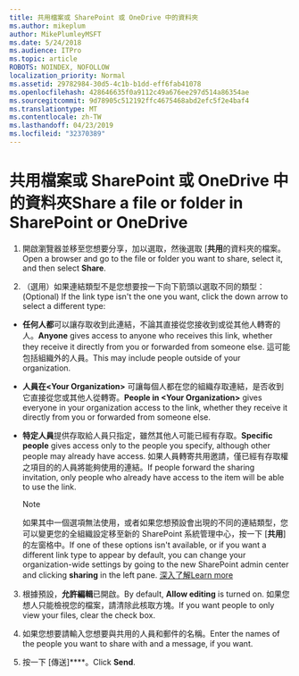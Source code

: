 ```yaml
---
title: 共用檔案或 SharePoint 或 OneDrive 中的資料夾
ms.author: mikeplum
author: MikePlumleyMSFT
ms.date: 5/24/2018
ms.audience: ITPro
ms.topic: article
ROBOTS: NOINDEX, NOFOLLOW
localization_priority: Normal
ms.assetid: 29782984-30d5-4c1b-b1dd-eff6fab41078
ms.openlocfilehash: 428646635f0a9112c49a676ee297d514a86354ae
ms.sourcegitcommit: 9d78905c512192ffc4675468abd2efc5f2e4baf4
ms.translationtype: MT
ms.contentlocale: zh-TW
ms.lasthandoff: 04/23/2019
ms.locfileid: "32370389"
---
```

# <a name="share-a-file-or-folder-in-sharepoint-or-onedrive"></a><span data-ttu-id="d1723-102">共用檔案或 SharePoint 或 OneDrive 中的資料夾</span><span class="sxs-lookup"><span data-stu-id="d1723-102">Share a file or folder in SharePoint or OneDrive</span></span>

1. <span data-ttu-id="d1723-103">開啟瀏覽器並移至您想要分享，加以選取，然後選取 [**共用**的資料夾的檔案。</span><span class="sxs-lookup"><span data-stu-id="d1723-103">Open a browser and go to the file or folder you want to share, select it, and then select **Share**.</span></span> 
    
2. <span data-ttu-id="d1723-104">（選用）如果連結類型不是您想要按一下向下箭頭以選取不同的類型：</span><span class="sxs-lookup"><span data-stu-id="d1723-104">(Optional) If the link type isn't the one you want, click the down arrow to select a different type:</span></span>
    
  - <span data-ttu-id="d1723-105">**任何人都**可以讓存取收到此連結，不論其直接從您接收到或從其他人轉寄的人。</span><span class="sxs-lookup"><span data-stu-id="d1723-105">**Anyone** gives access to anyone who receives this link, whether they receive it directly from you or forwarded from someone else.</span></span> <span data-ttu-id="d1723-106">這可能包括組織外的人員。</span><span class="sxs-lookup"><span data-stu-id="d1723-106">This may include people outside of your organization.</span></span> 
    
  - <span data-ttu-id="d1723-107">**人員在\<Your Organization\>** 可讓每個人都在您的組織存取連結，是否收到它直接從您或其他人從轉寄。</span><span class="sxs-lookup"><span data-stu-id="d1723-107">**People in \<Your Organization\>** gives everyone in your organization access to the link, whether they receive it directly from you or forwarded from someone else.</span></span> 
    
  - <span data-ttu-id="d1723-108">**特定人員**提供存取給人員只指定，雖然其他人可能已經有存取。</span><span class="sxs-lookup"><span data-stu-id="d1723-108">**Specific people** gives access only to the people you specify, although other people may already have access.</span></span> <span data-ttu-id="d1723-109">如果人員轉寄共用邀請，僅已經有存取權之項目的的人員將能夠使用的連結。</span><span class="sxs-lookup"><span data-stu-id="d1723-109">If people forward the sharing invitation, only people who already have access to the item will be able to use the link.</span></span> 
    
    > [!NOTE]
    > <span data-ttu-id="d1723-110">如果其中一個選項無法使用，或者如果您想預設會出現的不同的連結類型，您可以變更您的全組織設定移至新的 SharePoint 系統管理中心，按一下 [**共用**] 的左窗格中。</span><span class="sxs-lookup"><span data-stu-id="d1723-110">If one of these options isn't available, or if you want a different link type to appear by default, you can change your organization-wide settings by going to the new SharePoint admin center and clicking **sharing** in the left pane.</span></span> [<span data-ttu-id="d1723-111">深入了解</span><span class="sxs-lookup"><span data-stu-id="d1723-111">Learn more</span></span>](https://go.microsoft.com/fwlink/?linkid=866426)
  
3. <span data-ttu-id="d1723-112">根據預設，**允許編輯**已開啟。</span><span class="sxs-lookup"><span data-stu-id="d1723-112">By default, **Allow editing** is turned on.</span></span> <span data-ttu-id="d1723-113">如果您想人只能檢視您的檔案，請清除此核取方塊。</span><span class="sxs-lookup"><span data-stu-id="d1723-113">If you want people to only view your files, clear the check box.</span></span> 
    
4. <span data-ttu-id="d1723-114">如果您想要請輸入您想要與共用的人員和郵件的名稱。</span><span class="sxs-lookup"><span data-stu-id="d1723-114">Enter the names of the people you want to share with and a message, if you want.</span></span>
    
5. <span data-ttu-id="d1723-115">按一下 [傳送]\*\*\*\*。</span><span class="sxs-lookup"><span data-stu-id="d1723-115">Click **Send**.</span></span> 
    

